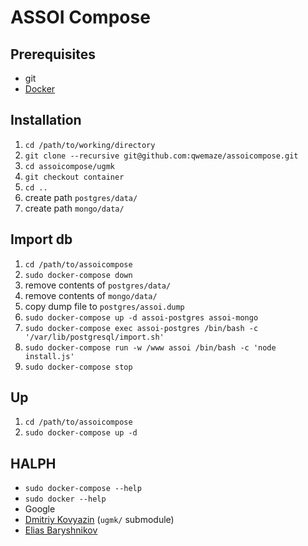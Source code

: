 # ASSOI Compose

## Prerequisites
- git
- [Docker](https://docs.docker.com/engine/installation/)

## Installation
1. ```cd /path/to/working/directory```
1. ```git clone --recursive git@github.com:qwemaze/assoicompose.git```
1. ```cd assoicompose/ugmk```
1. ```git checkout container```
1. ```cd ..```
1. create path ```postgres/data/```
1. create path ```mongo/data/```

## Import db
1. ```cd /path/to/assoicompose```
1. ```sudo docker-compose down```
1. remove contents of ```postgres/data/```
1. remove contents of ```mongo/data/```
1. copy dump file to ```postgres/assoi.dump```
1. ```sudo docker-compose up -d assoi-postgres assoi-mongo```
1. ```sudo docker-compose exec assoi-postgres /bin/bash -c '/var/lib/postgresql/import.sh'```
1. ```sudo docker-compose run -w /www assoi /bin/bash -c 'node install.js'```
1. ```sudo docker-compose stop```

## Up
1. ```cd /path/to/assoicompose```
1. ```sudo docker-compose up -d```

## HALPH
- ```sudo docker-compose --help```
- ```sudo docker --help```
- Google
- [Dmitriy Kovyazin](mailto:dkoviazin@gmail.com) (```ugmk/``` submodule)
- [Elias Baryshnikov](mailto:qwelias@gmail.com)
